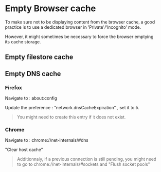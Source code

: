# Empty Browser cache

To make sure not to be displaying content from the browser cache, a good practice is to use a dedicated browser in 'Private'/'Incognito' mode.

However, it might sometimes be necessary to force the browser emptying its cache storage.



## Empty filestore cache



## Empty DNS cache



### Firefox

Navigate to : about:config

Update the preference : "network.dnsCacheExpiration" , set it to `0`.

> You might need to create this entry if it does not exist.

### Chrome 

Navigate to : chrome://net-internals/#dns

"Clear host cache"

> Additionnaly, if a previous connection is still pending, you might need to go to chrome://net-internals/#sockets and "Flush socket pools"